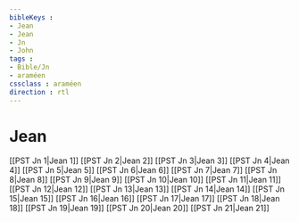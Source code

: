 ```yaml
---
bibleKeys : 
- Jean
- Jean
- Jn
- John
tags : 
- Bible/Jn
- araméen
cssclass : araméen
direction : rtl
---
```


# Jean

[[PST Jn 1|Jean 1]]
[[PST Jn 2|Jean 2]]
[[PST Jn 3|Jean 3]]
[[PST Jn 4|Jean 4]]
[[PST Jn 5|Jean 5]]
[[PST Jn 6|Jean 6]]
[[PST Jn 7|Jean 7]]
[[PST Jn 8|Jean 8]]
[[PST Jn 9|Jean 9]]
[[PST Jn 10|Jean 10]]
[[PST Jn 11|Jean 11]]
[[PST Jn 12|Jean 12]]
[[PST Jn 13|Jean 13]]
[[PST Jn 14|Jean 14]]
[[PST Jn 15|Jean 15]]
[[PST Jn 16|Jean 16]]
[[PST Jn 17|Jean 17]]
[[PST Jn 18|Jean 18]]
[[PST Jn 19|Jean 19]]
[[PST Jn 20|Jean 20]]
[[PST Jn 21|Jean 21]]
